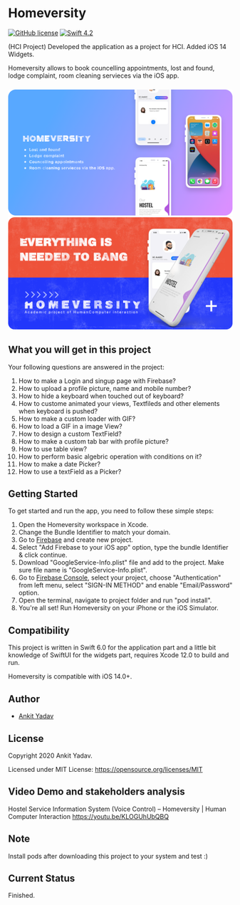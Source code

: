 # Homeversity

[![GitHub license](https://img.shields.io/badge/license-MIT-lightgrey.svg)](https://raw.githubusercontent.com/Cuberto/liquid-swipe/master/LICENSE)
[![Swift 4.2](https://img.shields.io/badge/Swift-4.2-green.svg?style=flat)](https://developer.apple.com/swift/)

(HCI Project)
Developed the application as a project for HCI. 
Added iOS 14 Widgets.

Homeversity allows to book councelling appointments, lost and found, lodge complaint, room cleaning servieces via the iOS app.

<h3 align="center">
<img src="ss1.png" alt="Homeversity App" />
<img src="Promotional Poster.png" alt="Promotional Poster of Homeversity" />
</h3>

## What you will get in this project

Your following questions are answered in the project:

1. How to make a Login and singup page with Firebase?
2. How to upload a profile picture, name and mobile number?
3. How to hide a keyboard when touched out of keyboard?
4. How to custome animated your views, Textfileds and other elements when keyboard is pushed?
5. How to make a custom loader with GIF?
6. How to load a GIF in a image View?
7. How to design a custom TextField?
8. How to make a custom tab bar with profile picture?
9. How to use table view?
10. How to perform basic algebric operation with conditions on it?
11. How to make a date Picker?
12. How to use a textField as a Picker?

## Getting Started

To get started and run the app, you need to follow these simple steps:

1. Open the Homeversity workspace in Xcode.
2. Change the Bundle Identifier to match your domain.
3. Go to [Firebase](https://firebase.google.com) and create new project.
4. Select "Add Firebase to your iOS app" option, type the bundle Identifier & click continue.
5. Download "GoogleService-Info.plist" file and add to the project. Make sure file name is "GoogleService-Info.plist".
6. Go to [Firebase Console](https://console.firebase.google.com), select your project, choose "Authentication" from left menu, select "SIGN-IN METHOD" and enable "Email/Password" option.
7. Open the terminal, navigate to project folder and run "pod install". 
8. You're all set! Run Homeversity on your iPhone or the iOS Simulator.


## Compatibility

This project is written in Swift 6.0 for the application part and a little bit knowledge of SwiftUI for the widgets part, requires Xcode 12.0 to build and run.

Homeversity is compatible with iOS 14.0+.

## Author

* [Ankit Yadav](https://www.instagram.com/ankityddv/)

## License

Copyright 2020 Ankit Yadav.

Licensed under MIT License: https://opensource.org/licenses/MIT

## Video Demo and stakeholders analysis

Hostel Service Information System (Voice Control) – Homeversity | Human Computer Interaction
https://youtu.be/KLOGUhUbQBQ

## Note

Install pods after downloading this project to your system and test :)

## Current Status

Finished.
